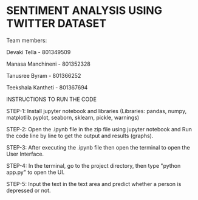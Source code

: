 # SENTIMENT ANALYSIS USING TWITTER DATASET

Team members: 

Devaki Tella - 801349509

Manasa Manchineni - 801352328

Tanusree Byram - 801366252

Teekshala Kantheti - 801367694


INSTRUCTIONS TO RUN THE CODE


STEP-1: Install jupyter notebook and libraries (Libraries: pandas, numpy, matplotlib.pyplot, seaborn, sklearn, pickle, warnings)

STEP-2: Open the .ipynb file in the zip file using jupyter notebook and Run the code line by line to get the output and results (graphs).

STEP-3: After executing the .ipynb file then open the terminal to open the User Interface.

STEP-4: In the terminal, go to the project directory, then type "python app.py" to open the UI.

STEP-5: Input the text in the text area and predict whether a person is depressed or not.
